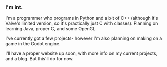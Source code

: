 ### I'm int.
 I'm a programmer who programs in Python and a bit of C++ (although it's Valve's limited version, so it's practically just C with classes). Planning on learning Java, proper C, and some OpenGL.

I've currently got a few projects- however I'm also planning on making on a game in the Godot engine.
 
I'll have a proper website up soon, with more info on my current projects, and a blog. But this'll do for now.
